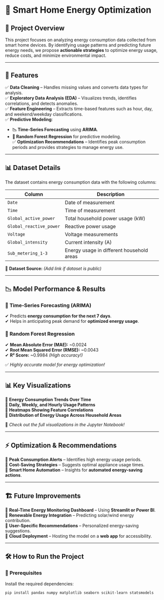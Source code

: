 # 🚀 Smart Home Energy Optimization

## 📌 Project Overview  
This project focuses on analyzing energy consumption data collected from smart home devices. By identifying usage patterns and predicting future energy needs, we propose **actionable strategies** to optimize energy usage, reduce costs, and minimize environmental impact.

---

## 📂 Features  
✅ **Data Cleaning** – Handles missing values and converts data types for analysis.  
✅ **Exploratory Data Analysis (EDA)** – Visualizes trends, identifies correlations, and detects anomalies.  
✅ **Feature Engineering** – Extracts time-based features such as hour, day, and weekend/weekday classifications.  
✅ **Predictive Modeling**:  
   - **📉 Time-Series Forecasting** using **ARIMA**.  
   - **🧠 Random Forest Regression** for predictive modeling.  
✅ **Optimization Recommendations** – Identifies peak consumption periods and provides strategies to manage energy use.  

---

## 📊 Dataset Details  
The dataset contains energy consumption data with the following columns:

| Column                  | Description                                      |
|-------------------------|--------------------------------------------------|
| `Date`                  | Date of measurement                             |
| `Time`                  | Time of measurement                             |
| `Global_active_power`   | Total household power usage (kW)                |
| `Global_reactive_power` | Reactive power usage                            |
| `Voltage`               | Voltage measurements                            |
| `Global_intensity`      | Current intensity (A)                           |
| `Sub_metering_1-3`      | Energy usage in different household areas       |

🔗 **Dataset Source:** *(Add link if dataset is public)*  

---

## 📉 Model Performance & Results  

### 📌 **Time-Series Forecasting (ARIMA)**  
✔ Predicts **energy consumption for the next 7 days**.  
✔ Helps in anticipating peak demand for **optimized energy usage**.  

### 📌 **Random Forest Regression**  
✔ **Mean Absolute Error (MAE):** ~0.0024  
✔ **Root Mean Squared Error (RMSE):** ~0.0043  
✔ **R² Score:** ~0.9984 *(High accuracy!)*  

✅ *Highly accurate model for energy optimization!*  

---

## 📊 Key Visualizations  
📌 **Energy Consumption Trends Over Time**  
📌 **Daily, Weekly, and Hourly Usage Patterns**  
📌 **Heatmaps Showing Feature Correlations**  
📌 **Distribution of Energy Usage Across Household Areas**  

🔗 *Check out the full visualizations in the Jupyter Notebook!*  

---

## ⚡ **Optimization & Recommendations**  
🔹 **Peak Consumption Alerts** – Identifies high energy usage periods.  
🔹 **Cost-Saving Strategies** – Suggests optimal appliance usage times.  
🔹 **Smart Home Automation** – Insights for **automated energy-saving actions**.  

---

## 🏗 **Future Improvements**  
🔹 **Real-Time Energy Monitoring Dashboard** – Using **Streamlit or Power BI**.  
🔹 **Renewable Energy Integration** – Predicting solar/wind energy contribution.  
🔹 **User-Specific Recommendations** – Personalized energy-saving suggestions.  
🔹 **Cloud Deployment** – Hosting the model on a **web app** for accessibility.  

---

## 🛠 **How to Run the Project**  

### 🔧 **Prerequisites**  
Install the required dependencies:  
```bash
pip install pandas numpy matplotlib seaborn scikit-learn statsmodels
